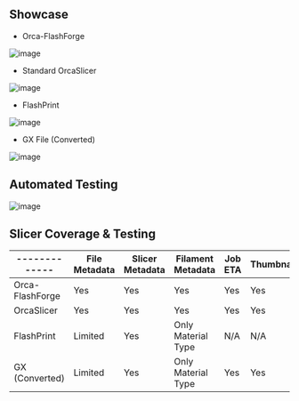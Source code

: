 ## Showcase
- Orca-FlashForge

![image](https://github.com/user-attachments/assets/1bea264c-1070-4378-ace7-696e955e113c)

- Standard OrcaSlicer

![image](https://github.com/user-attachments/assets/967d3e1e-014b-4efa-ac24-073816af1ce0)

- FlashPrint

![image](https://github.com/user-attachments/assets/116ced74-6e76-4150-bcdf-a907511a7727)

- GX File (Converted)

![image](https://github.com/user-attachments/assets/195405b9-1369-4f20-a4bf-ead6154b8d1b)


## Automated Testing
![image](https://github.com/user-attachments/assets/8928e3a0-83a2-4463-8939-d140a5d99d3d)


## Slicer Coverage & Testing
| ------------- | File Metadata | Slicer Metadata | Filament Metadata | Job ETA | Thumbnail | Tested |
| ------------- | ------------- | ------------- | ------------- | ------------- | ------------- | ------------- |
| Orca-FlashForge  | Yes  | Yes  | Yes | Yes | Yes | Yes |
| OrcaSlicer  | Yes  | Yes  | Yes | Yes | Yes | Yes |
| FlashPrint  | Limited  | Yes  | Only Material Type | N/A | N/A | Yes |
| GX (Converted)  | Limited  | Yes  | Only Material Type | Yes | Yes | Yes |
